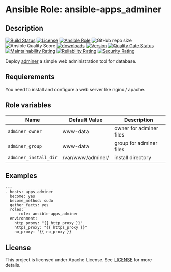 # Ansible Role: ansible-apps_adminer

## Description

[![Build Status](https://travis-ci.com/lotusnoir/ansible-apps_adminer.svg?branch=master?style=flat)](https://travis-ci.com/lotusnoir/ansible-apps_adminer)
[![License](https://img.shields.io/badge/license-Apache--2.0-brightgreen?style=flat)](https://opensource.org/licenses/Apache-2.0)
[![Ansible Role](https://img.shields.io/badge/galaxy-apps_adminer-purple?style=flat)](https://galaxy.ansible.com/lotusnoir/apps_adminer)
![GitHub repo size](https://img.shields.io/github/repo-size/lotusnoir/ansible-apps_adminer?color=orange&style=flat)
![Ansible Quality Score](https://img.shields.io/ansible/quality/52290)
[![downloads](https://img.shields.io/ansible/role/d/52290)](https://galaxy.ansible.com/lotusnoir/apps_adminer)
[![Version](https://img.shields.io/github/release/lotusnoir/ansible-apps_adminer.svg)](https://github.com/lotusnoir/ansible-apps_adminer/releases/)
[![Quality Gate Status](https://sonarcloud.io/api/project_badges/measure?project=lotusnoir_ansible-apps_adminer&metric=alert_status)](https://sonarcloud.io/dashboard?id=lotusnoir_ansible-apps_adminer)
[![Maintainability Rating](https://sonarcloud.io/api/project_badges/measure?project=lotusnoir_ansible-apps_adminer&metric=sqale_rating)](https://sonarcloud.io/dashboard?id=lotusnoir_ansible-apps_adminer)
[![Reliability Rating](https://sonarcloud.io/api/project_badges/measure?project=lotusnoir_ansible-apps_adminer&metric=reliability_rating)](https://sonarcloud.io/dashboard?id=lotusnoir_ansible-apps_adminer)
[![Security Rating](https://sonarcloud.io/api/project_badges/measure?project=lotusnoir_ansible-apps_adminer&metric=security_rating)](https://sonarcloud.io/dashboard?id=lotusnoir_ansible-apps_adminer)

Deploy [adminer](https://github.com/vrana/adminer) a simple web administration tool for database. 

## Requierements

You need to install and configure a web server like nginx / apache.

## Role variables

| Name                  | Default Value     | Description                 |
| --------------------- | ----------------- | ----------------------------|
| `adminer_owner`       | www-data          | owner for adminer files     |
| `adminer_group`       | www-data          | group for adminer files     |
| `adminer_install_dir` | /var/www/adminer/ | install directory           |

## Examples

	---
	- hosts: apps_adminer
	  become: yes
	  become_method: sudo
	  gather_facts: yes
	  roles:
	    - role: ansible-apps_adminer
	  environment: 
	    http_proxy: "{{ http_proxy }}"
	    https_proxy: "{{ https_proxy }}"
	    no_proxy: "{{ no_proxy }}

## License

This project is licensed under Apache License. See [LICENSE](/LICENSE) for more details.
